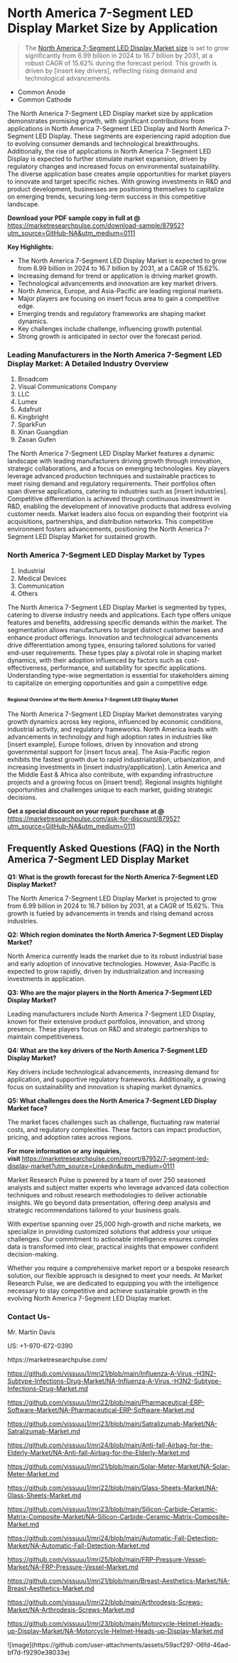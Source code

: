 <h1>North America 7-Segment LED Display Market&nbsp;Size by Application</h1><blockquote><p>The <a href="https://marketresearchpulse.com/download-sample/87952?utm_source=GitHub-NA&amp;utm_medium=0111">North America 7-Segment LED Display Market size</a> is set to grow significantly from 6.99 billion in 2024 to 16.7 billion by 2031, at a robust CAGR of 15.62% during the forecast period. This growth is driven by [insert key drivers], reflecting rising demand and technological advancements.</p></blockquote><ul><li>Common Anode<li> Common Cathode</li></ul><p>The North America 7-Segment LED Display market size by application demonstrates promising growth, with significant contributions from applications in North America 7-Segment LED Display and North America 7-Segment LED Display. These segments are experiencing rapid adoption due to evolving consumer demands and technological breakthroughs. Additionally, the rise of applications in North America 7-Segment LED Display is expected to further stimulate market expansion, driven by regulatory changes and increased focus on environmental sustainability. The diverse application base creates ample opportunities for market players to innovate and target specific niches. With growing investments in R&D and product development, businesses are positioning themselves to capitalize on emerging trends, securing long-term success in this competitive landscape.</p><p><strong>Download your PDF sample copy in full at @ </strong><a href="https://marketresearchpulse.com/download-sample/87952?utm_source=GitHub-NA&amp;utm_medium=0111">https://marketresearchpulse.com/download-sample/87952?utm_source=GitHub-NA&amp;utm_medium=0111</a></p><p><strong>Key Highlights: </strong></p><ul><li>The North America 7-Segment LED Display Market is expected to grow from 6.99 billion in 2024 to 16.7 billion by 2031, at a CAGR of 15.62%.</li><li>Increasing demand for trend or application is driving market growth.</li><li>Technological advancements and innovation are key market drivers.</li><li>North America, Europe, and Asia-Pacific are leading regional markets.</li><li>Major players are focusing on insert focus area to gain a competitive edge.</li><li>Emerging trends and regulatory frameworks are shaping market dynamics.</li><li>Key challenges include challenge, influencing growth potential.</li><li>Strong growth is anticipated in sector over the forecast period.</li></ul><h3>Leading Manufacturers in the North America 7-Segment LED Display Market: A Detailed Industry Overview</h3><ol><li>Broadcom</li><li>Visual Communications Company</li><li>LLC</li><li>Lumex</li><li>Adafruit</li><li>Kingbright</li><li>SparkFun</li><li>Xinan Guangdian</li><li>Zaoan Gufen</li></ol><div class="flex max-w-full flex-col flex-grow"><div class="min-h-8 text-message flex w-full flex-col items-end gap-2 whitespace-normal break-words [.text-message+&amp;]:mt-5" dir="auto" data-message-author-role="assistant" data-message-id="fd8432e4-4910-450d-b182-61b7bfb0a01f" data-message-model-slug="gpt-4o"><div class="flex w-full flex-col gap-1 empty:hidden first:pt-[3px]"><div class="markdown prose w-full break-words dark:prose-invert light"><p>The North America 7-Segment LED Display Market features a dynamic landscape with leading manufacturers driving growth through innovation, strategic collaborations, and a focus on emerging technologies. Key players leverage advanced production techniques and sustainable practices to meet rising demand and regulatory requirements. Their portfolios often span diverse applications, catering to industries such as [insert industries]. Competitive differentiation is achieved through continuous investment in R&amp;D, enabling the development of innovative products that address evolving customer needs. Market leaders also focus on expanding their footprint via acquisitions, partnerships, and distribution networks. This competitive environment fosters advancements, positioning the North America 7-Segment LED Display Market for sustained growth.</p></div></div></div></div><h3>North America 7-Segment LED Display Market by Types</h3><ol><li>Industrial<li> Medical Devices<li> Communication<li> Others</li></ol><div class="flex max-w-full flex-col flex-grow"><div class="min-h-8 text-message flex w-full flex-col items-end gap-2 whitespace-normal break-words [.text-message+&amp;]:mt-5" dir="auto" data-message-author-role="assistant" data-message-id="084470be-0bb7-4664-bddf-5156b4f41249" data-message-model-slug="gpt-4o-mini"><div class="flex w-full flex-col gap-1 empty:hidden first:pt-[3px]"><div class="markdown prose w-full break-words dark:prose-invert light"><p>The North America 7-Segment LED Display Market is segmented by types, catering to diverse industry needs and applications. Each type offers unique features and benefits, addressing specific demands within the market. The segmentation allows manufacturers to target distinct customer bases and enhance product offerings. Innovation and technological advancements drive differentiation among types, ensuring tailored solutions for varied end-user requirements. These types play a pivotal role in shaping market dynamics, with their adoption influenced by factors such as cost-effectiveness, performance, and suitability for specific applications. Understanding type-wise segmentation is essential for stakeholders aiming to capitalize on emerging opportunities and gain a competitive edge.</p></div></div></div></div><h3><span style="font-size: 11px;">Regional Overview of the North America 7-Segment LED Display Market</span></h3><div class="flex max-w-full flex-col flex-grow"><div class="min-h-8 text-message flex w-full flex-col items-end gap-2 whitespace-normal break-words [.text-message+&amp;]:mt-5" dir="auto" data-message-author-role="assistant" data-message-id="e9038762-ce64-4e30-91c9-9bd413514231" data-message-model-slug="gpt-4o-mini"><div class="flex w-full flex-col gap-1 empty:hidden first:pt-[3px]"><div class="markdown prose w-full break-words dark:prose-invert light"><p>The North America 7-Segment LED Display Market demonstrates varying growth dynamics across key regions, influenced by economic conditions, industrial activity, and regulatory frameworks. North America leads with advancements in technology and high adoption rates in industries like [insert example]. Europe follows, driven by innovation and strong governmental support for [insert focus area]. The Asia-Pacific region exhibits the fastest growth due to rapid industrialization, urbanization, and increasing investments in [insert industry/application]. Latin America and the Middle East &amp; Africa also contribute, with expanding infrastructure projects and a growing focus on [insert trend]. Regional insights highlight opportunities and challenges unique to each market, guiding strategic decisions.</p></div></div></div></div><p><strong>Get a special discount on your report purchase at @ </strong><a href="https://marketresearchpulse.com/ask-for-discount/87952?utm_source=GitHub-NA&amp;utm_medium=0111">https://marketresearchpulse.com/ask-for-discount/87952?utm_source=GitHub-NA&amp;utm_medium=0111</a></p><h2>Frequently Asked Questions (FAQ) in the North America 7-Segment LED Display Market</h2><p><strong>Q1: What is the growth forecast for the North America 7-Segment LED Display Market?</strong></p><p>The North America 7-Segment LED Display Market is projected to grow from 6.99 billion in 2024 to 16.7 billion by 2031, at a CAGR of 15.62%. This growth is fueled by advancements in trends and rising demand across industries.</p><p><strong>Q2: Which region dominates the North America 7-Segment LED Display Market?</strong></p><p>North America currently leads the market due to its robust industrial base and early adoption of innovative technologies. However, Asia-Pacific is expected to grow rapidly, driven by industrialization and increasing investments in application.</p><p><strong>Q3: Who are the major players in the North America 7-Segment LED Display Market?</strong></p><p>Leading manufacturers include North America 7-Segment LED Display, known for their extensive product portfolios, innovation, and strong presence. These players focus on R&amp;D and strategic partnerships to maintain competitiveness.</p><p><strong>Q4: What are the key drivers of the North America 7-Segment LED Display Market?</strong></p><p>Key drivers include technological advancements, increasing demand for application, and supportive regulatory frameworks. Additionally, a growing focus on sustainability and innovation is shaping market dynamics.</p><p><strong>Q5: What challenges does the North America 7-Segment LED Display Market face?</strong></p><p>The market faces challenges such as challenge, fluctuating raw material costs, and regulatory complexities. These factors can impact production, pricing, and adoption rates across regions.</p><p><strong>For more information or any inquiries, visit&nbsp;</strong><a href="https://marketresearchpulse.com/report/87952/7-segment-led-display-market?utm_source=Linkedin&utm_medium=0111">https://marketresearchpulse.com/report/87952/7-segment-led-display-market?utm_source=Linkedin&utm_medium=0111</a></p><p>Market Research Pulse is powered by a team of over 250 seasoned analysts and subject matter experts who leverage advanced data collection techniques and robust research methodologies to deliver actionable insights. We go beyond data presentation, offering deep analysis and strategic recommendations tailored to your business goals.</p><p>With expertise spanning over 25,000 high-growth and niche markets, we specialize in providing customized solutions that address your unique challenges. Our commitment to actionable intelligence ensures complex data is transformed into clear, practical insights that empower confident decision-making.</p><p>Whether you require a comprehensive market report or a bespoke research solution, our flexible approach is designed to meet your needs. At Market Research Pulse, we are dedicated to equipping you with the intelligence necessary to stay competitive and achieve sustainable growth in the evolving North America 7-Segment LED Display market.</p><h3><strong>Contact Us-</strong></h3><p>Mr. Martin Davis</p><p>US: +1-970-672-0390</p><p>https://marketresearchpulse.com/</p><p><a href="https://github.com/vissuuu1/mri21/blob/main/Influenza-A-Virus,-H3N2-Subtype-Infections-Drug-Market/NA-Influenza-A-Virus,-H3N2-Subtype-Infections-Drug-Market.md">https://github.com/vissuuu1/mri21/blob/main/Influenza-A-Virus,-H3N2-Subtype-Infections-Drug-Market/NA-Influenza-A-Virus,-H3N2-Subtype-Infections-Drug-Market.md</a></p><p><a href="https://github.com/vissuuu1/mri22/blob/main/Pharmaceutical-ERP-Software-Market/NA-Pharmaceutical-ERP-Software-Market.md">https://github.com/vissuuu1/mri22/blob/main/Pharmaceutical-ERP-Software-Market/NA-Pharmaceutical-ERP-Software-Market.md</a></p><p><a href="https://github.com/vissuuu1/mri23/blob/main/Satralizumab-Market/NA-Satralizumab-Market.md">https://github.com/vissuuu1/mri23/blob/main/Satralizumab-Market/NA-Satralizumab-Market.md</a></p><p><a href="https://github.com/vissuuu1/mri24/blob/main/Anti-fall-Airbag-for-the-Elderly-Market/NA-Anti-fall-Airbag-for-the-Elderly-Market.md">https://github.com/vissuuu1/mri24/blob/main/Anti-fall-Airbag-for-the-Elderly-Market/NA-Anti-fall-Airbag-for-the-Elderly-Market.md</a></p><p><a href="https://github.com/vissuuu1/mri21/blob/main/Solar-Meter-Market/NA-Solar-Meter-Market.md">https://github.com/vissuuu1/mri21/blob/main/Solar-Meter-Market/NA-Solar-Meter-Market.md</a></p><p><a href="https://github.com/vissuuu1/mri22/blob/main/Glass-Sheets-Market/NA-Glass-Sheets-Market.md">https://github.com/vissuuu1/mri22/blob/main/Glass-Sheets-Market/NA-Glass-Sheets-Market.md</a></p><p><a href="https://github.com/vissuuu1/mri23/blob/main/Silicon-Carbide-Ceramic-Matrix-Composite-Market/NA-Silicon-Carbide-Ceramic-Matrix-Composite-Market.md">https://github.com/vissuuu1/mri23/blob/main/Silicon-Carbide-Ceramic-Matrix-Composite-Market/NA-Silicon-Carbide-Ceramic-Matrix-Composite-Market.md</a></p><p><a href="https://github.com/vissuuu1/mri24/blob/main/Automatic-Fall-Detection-Market/NA-Automatic-Fall-Detection-Market.md">https://github.com/vissuuu1/mri24/blob/main/Automatic-Fall-Detection-Market/NA-Automatic-Fall-Detection-Market.md</a></p><p><a href="https://github.com/vissuuu1/mri25/blob/main/FRP-Pressure-Vessel-Market/NA-FRP-Pressure-Vessel-Market.md">https://github.com/vissuuu1/mri25/blob/main/FRP-Pressure-Vessel-Market/NA-FRP-Pressure-Vessel-Market.md</a></p><p><a href="https://github.com/vissuuu1/mri21/blob/main/Breast-Aesthetics-Market/NA-Breast-Aesthetics-Market.md">https://github.com/vissuuu1/mri21/blob/main/Breast-Aesthetics-Market/NA-Breast-Aesthetics-Market.md</a></p><p><a href="https://github.com/vissuuu1/mri22/blob/main/Arthrodesis-Screws-Market/NA-Arthrodesis-Screws-Market.md">https://github.com/vissuuu1/mri22/blob/main/Arthrodesis-Screws-Market/NA-Arthrodesis-Screws-Market.md</a></p><p><a href="https://github.com/vissuuu1/mri23/blob/main/Motorcycle-Helmet-Heads-up-Display-Market/NA-Motorcycle-Helmet-Heads-up-Display-Market.md">https://github.com/vissuuu1/mri23/blob/main/Motorcycle-Helmet-Heads-up-Display-Market/NA-Motorcycle-Helmet-Heads-up-Display-Market.md</a></p>
![image](https://github.com/user-attachments/assets/59acf297-06fd-46ad-bf7d-f9290e38033e)
